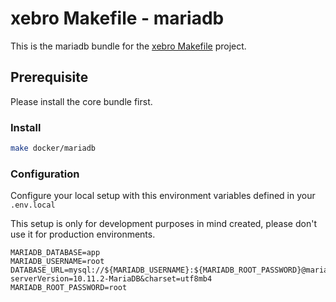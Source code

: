 xebro Makefile - mariadb
======

This is the mariadb bundle for the [xebro Makefile](https://github.com/xebro-gmbh/make-mariadb) project.

## Prerequisite
Please install the core bundle first.

### Install
```bash
make docker/mariadb
```

### Configuration

Configure your local setup with this environment variables
defined in your `.env.local`

This setup is only for development purposes in mind created, please don't use it for production
environments.

```
MARIADB_DATABASE=app
MARIADB_USERNAME=root
DATABASE_URL=mysql://${MARIADB_USERNAME}:${MARIADB_ROOT_PASSWORD}@mariadb:3306/${MARIADB_DATABASE}?serverVersion=10.11.2-MariaDB&charset=utf8mb4
MARIADB_ROOT_PASSWORD=root
```